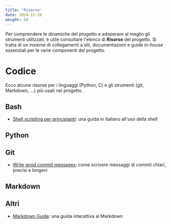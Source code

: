 ```yaml
---
title: 'Risorse'
date: 2024-11-28
weight: 10
---
```


Per comprendere le dinamiche del progetto e adoperare al meglio gli
strumenti utilizzati, è utile consultare l'elenco di **Risorse** del
progetto. Si tratta di un insieme di collegamenti a siti,
documentazioni e guide *in-house* essenziali per le varie componenti
del progetto. 


<!--more-->

# Codice
Ecco alcune risorse per i linguaggi (Python, C) e gli strumenti (git,
Markdown, ...) più usati nel progetto.

## Bash
 - [Shell scripting per
   principianti](https://www.freecodecamp.org/italian/news/shell-scripting-per-principianti/):
   una guida in italiano all'uso della shell

## Python

## Git
 - [Write good commit messages](https://cbea.ms/git-commit/): come
   scrivere messaggi di commit chiari, precisi e longevi
   
## Markdown

## Altri
 - [Markdown Guide](https://www.markdownguide.org/): una guida
   interattiva al Markdown
